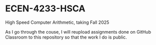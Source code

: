 # ECEN-4233-HSCA
High Speed Computer Arithmetic, taking Fall 2025

As I go through the couse, I will reupload assignments done on GitHub Classroom to this repository so that the work I do is public.
